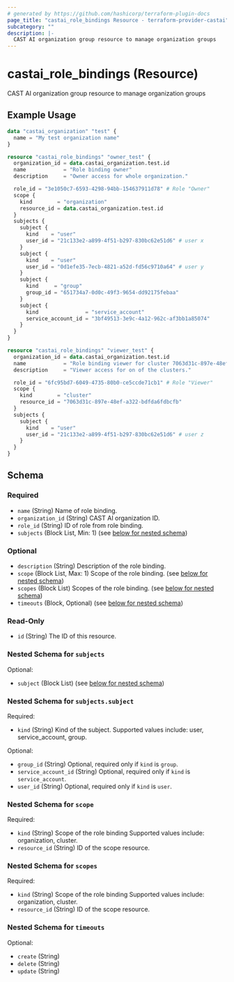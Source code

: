 ```yaml
---
# generated by https://github.com/hashicorp/terraform-plugin-docs
page_title: "castai_role_bindings Resource - terraform-provider-castai"
subcategory: ""
description: |-
  CAST AI organization group resource to manage organization groups
---
```


# castai_role_bindings (Resource)

CAST AI organization group resource to manage organization groups

## Example Usage

```terraform
data "castai_organization" "test" {
  name = "My test organization name"
}

resource "castai_role_bindings" "owner_test" {
  organization_id = data.castai_organization.test.id
  name            = "Role binding owner"
  description     = "Owner access for whole organization."

  role_id = "3e1050c7-6593-4298-94bb-154637911d78" # Role "Owner"
  scope {
    kind        = "organization"
    resource_id = data.castai_organization.test.id
  }
  subjects {
    subject {
      kind    = "user"
      user_id = "21c133e2-a899-4f51-b297-830bc62e51d6" # user x
    }
    subject {
      kind    = "user"
      user_id = "0d1efe35-7ecb-4821-a52d-fd56c9710a64" # user y
    }
    subject {
      kind     = "group"
      group_id = "651734a7-0d0c-49f3-9654-dd92175febaa"
    }
    subject {
      kind               = "service_account"
      service_account_id = "3bf49513-3e9c-4a12-962c-af3bb1a85074"
    }
  }
}

resource "castai_role_bindings" "viewer_test" {
  organization_id = data.castai_organization.test.id
  name            = "Role binding viewer for cluster 7063d31c-897e-48ef-a322-bdfda6fdbcfb"
  description     = "Viewer access for on of the clusters."

  role_id = "6fc95bd7-6049-4735-80b0-ce5ccde71cb1" # Role "Viewer"
  scope {
    kind        = "cluster"
    resource_id = "7063d31c-897e-48ef-a322-bdfda6fdbcfb"
  }
  subjects {
    subject {
      kind    = "user"
      user_id = "21c133e2-a899-4f51-b297-830bc62e51d6" # user z
    }
  }
}
```

<!-- schema generated by tfplugindocs -->
## Schema

### Required

- `name` (String) Name of role binding.
- `organization_id` (String) CAST AI organization ID.
- `role_id` (String) ID of role from role binding.
- `subjects` (Block List, Min: 1) (see [below for nested schema](#nestedblock--subjects))

### Optional

- `description` (String) Description of the role binding.
- `scope` (Block List, Max: 1) Scope of the role binding. (see [below for nested schema](#nestedblock--scope))
- `scopes` (Block List) Scopes of the role binding. (see [below for nested schema](#nestedblock--scopes))
- `timeouts` (Block, Optional) (see [below for nested schema](#nestedblock--timeouts))

### Read-Only

- `id` (String) The ID of this resource.

<a id="nestedblock--subjects"></a>
### Nested Schema for `subjects`

Optional:

- `subject` (Block List) (see [below for nested schema](#nestedblock--subjects--subject))

<a id="nestedblock--subjects--subject"></a>
### Nested Schema for `subjects.subject`

Required:

- `kind` (String) Kind of the subject. Supported values include: user, service_account, group.

Optional:

- `group_id` (String) Optional, required only if `kind` is `group`.
- `service_account_id` (String) Optional, required only if `kind` is `service_account`.
- `user_id` (String) Optional, required only if `kind` is `user`.



<a id="nestedblock--scope"></a>
### Nested Schema for `scope`

Required:

- `kind` (String) Scope of the role binding Supported values include: organization, cluster.
- `resource_id` (String) ID of the scope resource.


<a id="nestedblock--scopes"></a>
### Nested Schema for `scopes`

Required:

- `kind` (String) Scope of the role binding Supported values include: organization, cluster.
- `resource_id` (String) ID of the scope resource.


<a id="nestedblock--timeouts"></a>
### Nested Schema for `timeouts`

Optional:

- `create` (String)
- `delete` (String)
- `update` (String)


